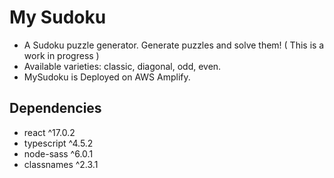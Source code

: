 # My Sudoku

- A Sudoku puzzle generator. Generate puzzles and solve them!
( This is a work in progress )
- Available varieties: classic, diagonal, odd, even.
- MySudoku is Deployed on AWS Amplify.

## Dependencies
- react ^17.0.2
- typescript ^4.5.2
- node-sass ^6.0.1
- classnames ^2.3.1
